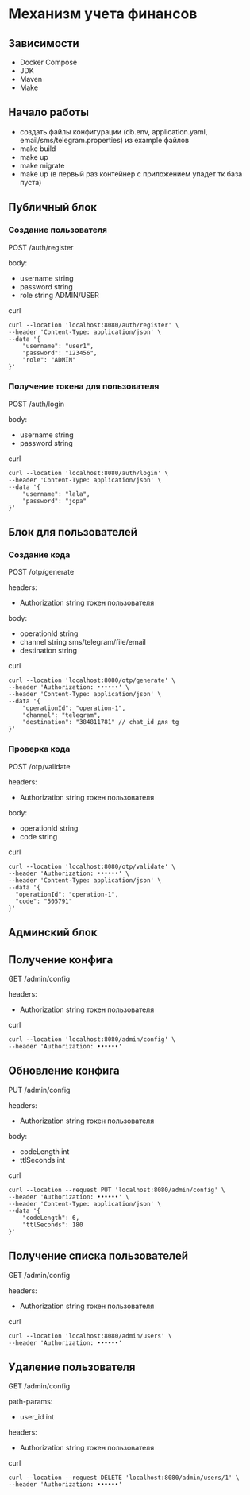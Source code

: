 # Механизм учета финансов

## Зависимости 
- Docker Compose
- JDK
- Maven
- Make

## Начало работы
- создать файлы конфигурации (db.env, application.yaml, email/sms/telegram.properties) из example файлов
- make build
- make up
- make migrate
- make up (в первый раз контейнер с приложением упадет тк база пуста)

## Публичный блок

### Создание пользователя
POST /auth/register

body:
 - username string
 - password string
 - role string ADMIN/USER

curl
```
curl --location 'localhost:8080/auth/register' \
--header 'Content-Type: application/json' \
--data '{
    "username": "user1",
    "password": "123456",
    "role": "ADMIN"
}'
```

### Получение токена для пользователя
POST /auth/login

body:
 - username string
 - password string

curl
```
curl --location 'localhost:8080/auth/login' \
--header 'Content-Type: application/json' \
--data '{
    "username": "lala",
    "password": "jopa"
}'
```

## Блок для пользователей

### Создание кода
POST /otp/generate

headers:
- Authorization string токен пользователя

body:
 - operationId string
 - channel string sms/telegram/file/email
 - destination string

curl
```
curl --location 'localhost:8080/otp/generate' \
--header 'Authorization: ••••••' \
--header 'Content-Type: application/json' \
--data '{
    "operationId": "operation-1",
    "channel": "telegram",
    "destination": "384811781" // chat_id для tg
}'
```

### Проверка кода
POST /otp/validate

headers:
- Authorization string токен пользователя

body:
 - operationId string
 - code string

curl
```
curl --location 'localhost:8080/otp/validate' \
--header 'Authorization: ••••••' \
--header 'Content-Type: application/json' \
--data '{
  "operationId": "operation-1",
  "code": "505791"
}'
```

## Админский блок

## Получение конфига
GET /admin/config

headers:
- Authorization string токен пользователя

curl
```
curl --location 'localhost:8080/admin/config' \
--header 'Authorization: ••••••'
```

## Обновление конфига
PUT /admin/config

headers:
- Authorization string токен пользователя

body:
 - codeLength int
 - ttlSeconds int

curl
```
curl --location --request PUT 'localhost:8080/admin/config' \
--header 'Authorization: ••••••' \
--header 'Content-Type: application/json' \
--data '{
    "codeLength": 6,
    "ttlSeconds": 180
}'
```

## Получение списка пользователей
GET /admin/config

headers:
- Authorization string токен пользователя

curl
```
curl --location 'localhost:8080/admin/users' \
--header 'Authorization: ••••••'
```

## Удаление пользователя
GET /admin/config

path-params:
- user_id int

headers:
- Authorization string токен пользователя

curl
```
curl --location --request DELETE 'localhost:8080/admin/users/1' \
--header 'Authorization: ••••••'
```
